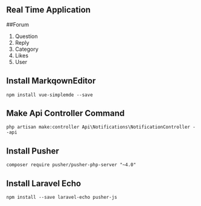 ## Real Time Application

##Forum
1. Question
2. Reply 
3. Category 
4. Likes
5. User

## Install MarkqownEditor
``npm install vue-simplemde --save``

## Make Api Controller Command
``php artisan make:controller Api\Notifications\NotificationController --api
``

## Install Pusher 
``composer require pusher/pusher-php-server "~4.0"``

## Install Laravel Echo
``npm install --save laravel-echo pusher-js``
